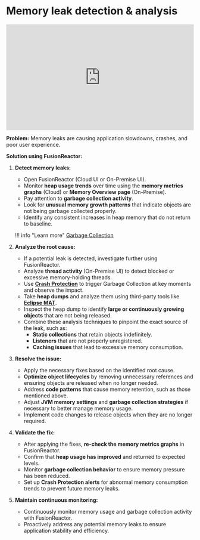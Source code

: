 # Memory leak detection & analysis 

<div style="padding:56.25% 0 0 0;position:relative;"><iframe src="https://player.vimeo.com/video/1075712868?badge=0&amp;autopause=0&amp;player_id=0&amp;app_id=58479" frameborder="0" allow="autoplay; fullscreen; picture-in-picture; clipboard-write; encrypted-media" style="position:absolute;top:0;left:0;width:100%;height:100%;" title="Memory Leak Detection &amp; Analysis with FusionReactor"></iframe></div><script src="https://player.vimeo.com/api/player.js"></script>

**Problem:** Memory leaks are causing application slowdowns, crashes, and poor user experience.

**Solution using FusionReactor:**

1.  **Detect memory leaks:**
    * Open FusionReactor (Cloud UI or On-Premise UI).
    * Monitor **heap usage trends** over time using the **memory metrics graphs** (Cloud) or **Memory Overview page** (On-Premise).
    * Pay attention to **garbage collection activity**.
    * Look for **unusual memory growth patterns** that indicate objects are not being garbage collected properly.
    * Identify any consistent increases in heap memory that do not return to baseline.


    !!! info "Learn more"
        [Garbage Collection](/frdocs/Data-insights/Features/Resources/Garbage-Collection/)

2.  **Analyze the root cause:**
    * If a potential leak is detected, investigate further using FusionReactor.
    * Analyze **thread activity** (On-Premise UI) to detect blocked or excessive memory-holding threads.
    * Use **[Crash Protection](/frdocs/Data-insights/Features/Crash-protection/Crash-Protection/)** to trigger Garbage Collection at key moments and observe the impact.
    * Take **heap dumps** and analyze them using third-party tools like **[Eclipse MAT](https://eclipse.dev/mat/)**.
    * Inspect the heap dump to identify **large or continuously growing objects** that are not being released.
    * Combine these analysis techniques to pinpoint the exact source of the leak, such as:
        * **Static collections** that retain objects indefinitely.
        * **Listeners** that are not properly unregistered.
        * **Caching issues** that lead to excessive memory consumption.

3.  **Resolve the issue:**
    * Apply the necessary fixes based on the identified root cause.
    * **Optimize object lifecycles** by removing unnecessary references and ensuring objects are released when no longer needed.
    * Address **code patterns** that cause memory retention, such as those mentioned above.
    * Adjust **JVM memory settings** and **garbage collection strategies** if necessary to better manage memory usage.
    * Implement code changes to release objects when they are no longer required.

4.  **Validate the fix:**
    * After applying the fixes, **re-check the memory metrics graphs** in FusionReactor.
    * Confirm that **heap usage has improved** and returned to expected levels.
    * Monitor **garbage collection behavior** to ensure memory pressure has been reduced.
    * Set up **Crash Protection alerts** for abnormal memory consumption trends to prevent future memory leaks.

5.  **Maintain continuous monitoring:**
    * Continuously monitor memory usage and garbage collection activity with FusionReactor.
    * Proactively address any potential memory leaks to ensure application stability and efficiency.


